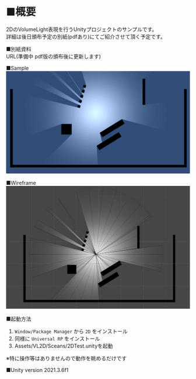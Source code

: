 # ■概要
2DのVolumeLight表現を行うUnityプロジェクトのサンプルです。<br>
詳細は後日頒布予定の別紙(pdfあり)にてご紹介させて頂く予定です。<br>

■別紙資料<br>
URL(準備中 pdf版の頒布後に更新します)

■Sample
![](images/VL2D_Final_0.png)

■Wireframe
![](images/VL2D_Final_1.png)

■起動方法
1. `Window/Package Manager` から `2D` をインストール
2. 同様に `Universal RP` をインストール
3. Assets/VL2D/Sceans/2DTest.unityを起動

※特に操作等はありませんので動作を眺めるだけです

■Unity version
2021.3.6f1
